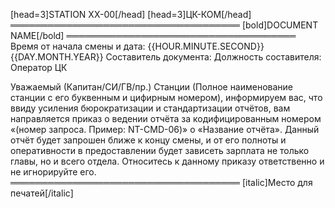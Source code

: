 [head=3]STATION XX-00[/head]
[head=3]ЦК-КОМ[/head]
═════════════════════════════════════
[bold]DOCUMENT NAME[/bold]
═════════════════════════════════════
Время от начала смены и дата: {{HOUR.MINUTE.SECOND}} {{DAY.MONTH.YEAR}}
Составитель документа:
Должность составителя: Оператор ЦК

Уважаемый (Капитан/СИ/ГВ/пр.) Станции (Полное наименование станции с его буквенным и цифирным номером), информируем вас, что ввиду усиления бюрократизации и стандартизации отчётов, вам направляется приказ о ведении отчёта за кодифицированным номером «(номер запроса. Пример: NT-CMD-06)» о «Название отчёта».
Данный отчёт будет запрошен ближе к концу смены, и от его полноты и оперативности в предоставлении будет зависеть зарплата не только главы, но и всего отдела. Относитесь к данному приказу ответственно и не игнорируйте его.
═════════════════════════════════════
[italic]Место для печатей[/italic]
